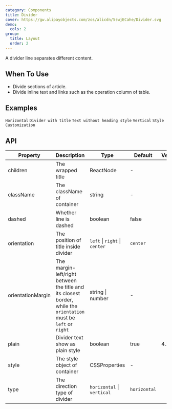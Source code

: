 ```yaml
---
category: Components
title: Divider
cover: https://gw.alipayobjects.com/zos/alicdn/5swjECahe/Divider.svg
demo:
  cols: 2
group:
  title: Layout
  order: 2
---
```


A divider line separates different content.

## When To Use

- Divide sections of article.
- Divide inline text and links such as the operation column of table.

## Examples

<code src="./demo/horizontal.tsx">Horizontal</code>
<code src="./demo/with-text.tsx">Divider with title</code>
<code src="./demo/plain.tsx">Text without heading style</code>
<code src="./demo/vertical.tsx">Vertical</code>
<code src="./demo/customize-style.tsx" debug>Style Customization</code>

## API

| Property          | Description                                                                                                       | Type                          | Default      | Version |
| ----------------- | ----------------------------------------------------------------------------------------------------------------- | ----------------------------- | ------------ | ------- |
| children          | The wrapped title                                                                                                 | ReactNode                     | -            |         |
| className         | The className of container                                                                                        | string                        | -            |         |
| dashed            | Whether line is dashed                                                                                            | boolean                       | false        |         |
| orientation       | The position of title inside divider                                                                              | `left` \| `right` \| `center` | `center`     |         |
| orientationMargin | The margin-left/right between the title and its closest border, while the `orientation` must be `left` or `right` | string \| number              | -            |         |
| plain             | Divider text show as plain style                                                                                  | boolean                       | true         | 4.2.0   |
| style             | The style object of container                                                                                     | CSSProperties                 | -            |         |
| type              | The direction type of divider                                                                                     | `horizontal` \| `vertical`    | `horizontal` |         |
